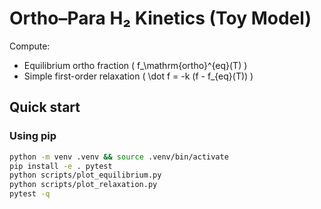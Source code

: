 # Ortho–Para H₂ Kinetics (Toy Model)

Compute:
- Equilibrium ortho fraction \( f_\mathrm{ortho}^{eq}(T) \)
- Simple first-order relaxation \( \dot f = -k (f - f_{eq}(T)) \)

## Quick start

### Using pip
```bash
python -m venv .venv && source .venv/bin/activate
pip install -e . pytest
python scripts/plot_equilibrium.py
python scripts/plot_relaxation.py
pytest -q

